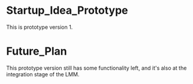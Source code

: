 # Startup_Idea_Prototype
This is prototype version 1.

# Future_Plan
This prototype version still has some functionality left, and it's also at the integration stage of the LMM.
